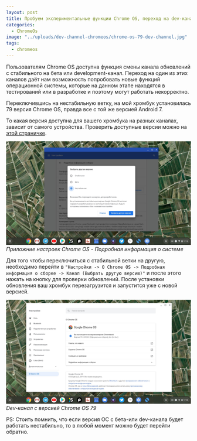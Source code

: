 ```yaml
---
layout: post
title: Пробуем экспериментальные функции Chrome OS, переход на dev-канал обновлений
categories:
  - ChromeOs
image: "../uploads/dev-channel-chromeos/chrome-os-79-dev-channel.jpg"
tags:
  - chromeos
---
```


Пользователям Chrome OS доступна функция смены канала обновлений с стабильного на бета или development-канал. Переход на один из этих каналов даёт нам возможность попробовать новые функций операционной системы, которые на данном этапе находятся в тестирований или в разработке и поэтому могут работать некорректно.

Переключившись на нестабильную ветку, на мой хромбук установилась 79 версия Chrome OS, правда все с той же версией Android 7.

То какая версия доступна для вашего хромбука на разных каналах, зависит от самого устройства. Проверить доступные версии можно на [этой страничке](https://cros-updates-serving.appspot.com/).

![Настройки Chrome OS](../uploads/dev-channel-chromeos/perehod-na-dev-channel.jpg "Приложние настроек Chrome OS - Подробная информация о системе")
_Приложние настроек Chrome OS - Подробная информация о системе_

Для того чтобы переключиться с стабильной ветки на другую, необходимо перейти в `"Настройки -> О Chrome OS -> Подробная информация о сборке -> Канал (Выбрать другую версию)"` и после этого нажать на кнопку для проверки обновлений. После установки обновления ваш хромбук перезагрузится и запустится уже с новой версией.

![Chrome OS 79 Dev-канал](../uploads/dev-channel-chromeos/chrome-os-79-dev-channel.jpg "Dev-канал с версией Chrome OS 79")
_Dev-канал с версией Chrome OS 79_

PS: Стоить помнить, что если версия ОС с бета-или dev-канала будет работать нестабильно, то в любой момент можно будет перейти обратно.
